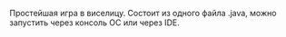 Простейшая игра в виселицу.
Состоит из одного файла .java, можно запустить через консоль ОС или через IDE.
